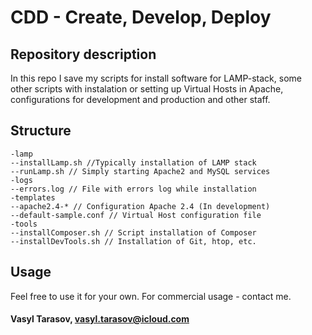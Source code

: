 # CDD - Create, Develop, Deploy

## Repository description

In this repo I save my scripts for install software for LAMP-stack, some other scripts with instalation or setting up Virtual Hosts in Apache, configurations for development and production and other staff.

## Structure

```
-lamp
--installLamp.sh //Typically installation of LAMP stack
--runLamp.sh // Simply starting Apache2 and MySQL services
-logs
--errors.log // File with errors log while installation
-templates
--apache2.4-* // Configuration Apache 2.4 (In development)
--default-sample.conf // Virtual Host configuration file
-tools
--installComposer.sh // Script installation of Composer
--installDevTools.sh // Installation of Git, htop, etc.
```

## Usage

Feel free to use it for your own. For commercial usage - contact me.

#### Vasyl Tarasov, vasyl.tarasov@icloud.com